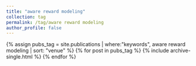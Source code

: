 ```yaml
---
title: "aware reward modeling"
collection: tag
permalink: /tag/aware reward modeling
author_profile: false
---
```

{% assign pubs_tag = site.publications | where:"keywords", aware reward modeling | sort: "venue" %}
{% for post in pubs_tag %}
  {% include archive-single.html %}
{% endfor %}